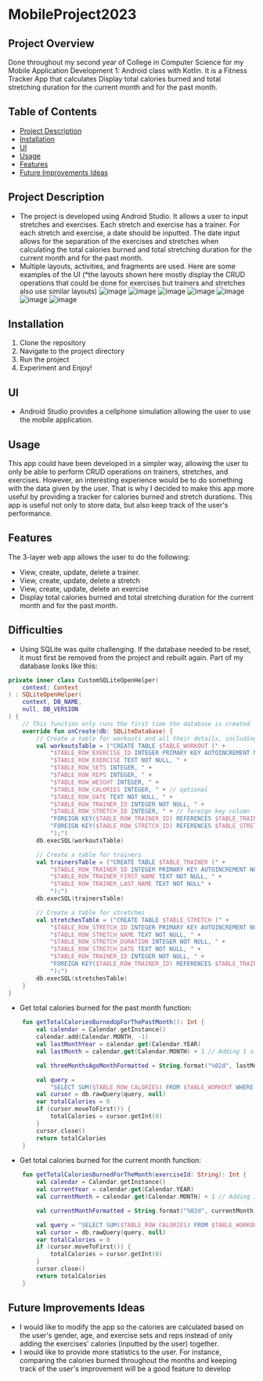 # MobileProject2023
## Project Overview
Done throughout my second year of College in Computer Science for my Mobile Application Development 1: Android class with Kotlin.
It is a Fitness Tracker App that calculates Display total calories burned and total stretching duration for the current month and for
the past month.

## Table of Contents
- [Project Description](#project-description)
- [Installation](#installation)
- [UI](#ui)
- [Usage](#usage)
- [Features](#features)
- [Future Improvements Ideas](#improvements)

<a name="project-description"></a>
## Project Description 
- The project is developed using Android Studio. It allows a user to input stretches and exercises. Each stretch and exercise has
a trainer. For each stretch and exercise, a date should be inputted. The date input allows for the separation of the exercises and
stretches when calculating the total calories burned and total stretching duration for the current month and for the past month.
- Multiple layouts, activities, and fragments are used. Here are some examples of the UI (*the layouts shown here mostly display
the CRUD operations that could be done for exercises but trainers and stretches also use similar layouts)
![image](https://github.com/Mila5847/MobileProject2023/assets/46633364/96471656-38f5-41e3-b3e3-f9ce632dcbbf)
![image](https://github.com/Mila5847/MobileProject2023/assets/46633364/145c6383-ffca-4c8e-810a-4571ec858c5b)
![image](https://github.com/Mila5847/MobileProject2023/assets/46633364/343bd157-eea9-4158-bcda-e8ea1baf83ab)
![image](https://github.com/Mila5847/MobileProject2023/assets/46633364/b93517ea-a8f2-445f-916d-190fc55d8afb)
![image](https://github.com/Mila5847/MobileProject2023/assets/46633364/cbcaa361-edae-4291-af10-c3d74cfd5006)
![image](https://github.com/Mila5847/MobileProject2023/assets/46633364/8730237c-02e2-42ab-8a2b-30c21a423fe2)
![image](https://github.com/Mila5847/MobileProject2023/assets/46633364/27026739-1e57-4ce5-a297-caa4a5102a00)


<a name="installation"></a>
## Installation 
1. Clone the repository
2. Navigate to the project directory
3. Run the project
4. Experiment and Enjoy!

<a name="ui"></a>
## UI
- Android Studio provides a cellphone simulation allowing the user to use the mobile application.

<a name="usage"></a>
## Usage 
This app could have been developed in a simpler way, allowing the user to only be able to perform CRUD operations on trainers, stretches,
and exercises. However, an interesting experience would be to do something with the data given by the user. That is why I decided to make
this app more useful by providing a tracker for calories burned and stretch durations. This app is useful not only to store data, but also keep track of the user's performance. 

<a name="features"></a>
## Features 
The 3-layer web app allows the user to do the following:
- View, create, update, delete a trainer.
- View, create, update, delete a stretch
- View, create, update, delete an exercise
- Display total calories burned and total stretching duration for the current month and for the past month.

<a name="difficulties"></a>
## Difficulties
- Using SQLite was quite challenging. If the database needed to be reset, it must first be removed from the project and rebuilt again.
Part of my database looks like this:
```kotlin
private inner class CustomSQLiteOpenHelper(
    context: Context
) : SQLiteOpenHelper(
    context, DB_NAME,
    null, DB_VERSION
) {
    // This function only runs the first time the database is created
    override fun onCreate(db: SQLiteDatabase) {
        // Create a table for workouts and all their details, including trainer ID
        val workoutsTable = ("CREATE TABLE $TABLE_WORKOUT (" +
            "$TABLE_ROW_EXERCISE_ID INTEGER PRIMARY KEY AUTOINCREMENT NOT NULL, " +
            "$TABLE_ROW_EXERCISE TEXT NOT NULL, " +
            "$TABLE_ROW_SETS INTEGER, " +
            "$TABLE_ROW_REPS INTEGER, " +
            "$TABLE_ROW_WEIGHT INTEGER, " +
            "$TABLE_ROW_CALORIES INTEGER, " + // optional
            "$TABLE_ROW_DATE TEXT NOT NULL, " +
            "$TABLE_ROW_TRAINER_ID INTEGER NOT NULL, " +
            "$TABLE_ROW_STRETCH_ID INTEGER, " + // foreign key column
            "FOREIGN KEY($TABLE_ROW_TRAINER_ID) REFERENCES $TABLE_TRAINER($TABLE_ROW_TRAINER_ID), " +
            "FOREIGN KEY($TABLE_ROW_STRETCH_ID) REFERENCES $TABLE_STRETCH($TABLE_ROW_STRETCH_ID)" +
            ");")
        db.execSQL(workoutsTable)

        // Create a table for trainers
        val trainersTable = ("CREATE TABLE $TABLE_TRAINER (" +
            "$TABLE_ROW_TRAINER_ID INTEGER PRIMARY KEY AUTOINCREMENT NOT NULL, " +
            "$TABLE_ROW_TRAINER_FIRST_NAME TEXT NOT NULL, " +
            "$TABLE_ROW_TRAINER_LAST_NAME TEXT NOT NULL" +
            ");")
        db.execSQL(trainersTable)

        // Create a table for stretches
        val stretchesTable = ("CREATE TABLE $TABLE_STRETCH (" +
            "$TABLE_ROW_STRETCH_ID INTEGER PRIMARY KEY AUTOINCREMENT NOT NULL, " +
            "$TABLE_ROW_STRETCH_NAME TEXT NOT NULL, " +
            "$TABLE_ROW_STRETCH_DURATION INTEGER NOT NULL, " +
            "$TABLE_ROW_STRETCH_DATE TEXT NOT NULL, " +
            "$TABLE_ROW_TRAINER_ID INTEGER NOT NULL, " +
            "FOREIGN KEY($TABLE_ROW_TRAINER_ID) REFERENCES $TABLE_TRAINER($TABLE_ROW_TRAINER_ID)" +
            ");")
        db.execSQL(stretchesTable)
    }
}
```
- Get total calories burned for the past month function:
```kotlin
    fun getTotalCaloriesBurnedUpForThePastMonth(): Int {
        val calendar = Calendar.getInstance()
        calendar.add(Calendar.MONTH, -1)
        val lastMonthYear = calendar.get(Calendar.YEAR)
        val lastMonth = calendar.get(Calendar.MONTH) + 1 // Adding 1 since Calendar.MONTH is zero-based

        val threeMonthsAgoMonthFormatted = String.format("%02d", lastMonth) // Zero-padding the month if necessary

        val query =
            "SELECT SUM($TABLE_ROW_CALORIES) FROM $TABLE_WORKOUT WHERE SUBSTR($TABLE_ROW_DATE, 6, 2) <= '$threeMonthsAgoMonthFormatted' AND SUBSTR($TABLE_ROW_DATE, 1, 4) <= '$lastMonthYear'"
        val cursor = db.rawQuery(query, null)
        var totalCalories = 0
        if (cursor.moveToFirst()) {
            totalCalories = cursor.getInt(0)
        }
        cursor.close()
        return totalCalories
    }
```
- Get total calories burned for the current month function:
```kotlin 
    fun getTotalCaloriesBurnedForTheMonth(exerciseId: String): Int {
        val calendar = Calendar.getInstance()
        val currentYear = calendar.get(Calendar.YEAR)
        val currentMonth = calendar.get(Calendar.MONTH) + 1 // Adding 1 since Calendar.MONTH is zero-based

        val currentMonthFormatted = String.format("%02d", currentMonth) // Zero-padding the month if necessary

        val query = "SELECT SUM($TABLE_ROW_CALORIES) FROM $TABLE_WORKOUT WHERE $TABLE_ROW_EXERCISE_ID = '$exerciseId' AND SUBSTR($TABLE_ROW_DATE, 6, 2) = '$currentMonthFormatted' AND SUBSTR($TABLE_ROW_DATE, 1, 4) = '$currentYear'"
        val cursor = db.rawQuery(query, null)
        var totalCalories = 0
        if (cursor.moveToFirst()) {
            totalCalories = cursor.getInt(0)
        }
        cursor.close()
        return totalCalories
    }
 ```
      
<a name="improvements"></a>
## Future Improvements Ideas
- I would like to modify the app so the calories are calculated based on the user's gender, age, and exercise sets and reps instead of 
only adding the exercises' calories (inputted by the user) together.
- I would like to provide more statistics to the user. For instance, comparing the calories burned throughout the months and keeping track
of the user's improvement will be a good feature to develop
